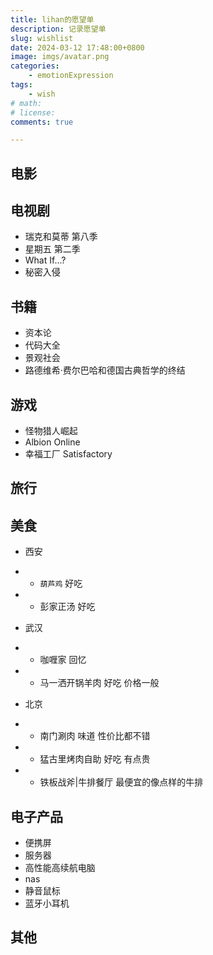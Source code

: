 ```yaml
---
title: lihan的愿望单
description: 记录愿望单
slug: wishlist
date: 2024-03-12 17:48:00+0800
image: imgs/avatar.png
categories:
    - emotionExpression
tags:
    - wish
# math: 
# license: 
comments: true

---
```


## 电影



## 电视剧

- 瑞克和莫蒂 第八季
- 星期五 第二季
- What If...?
- 秘密入侵

## 书籍

- 资本论
- 代码大全
- 景观社会
- 路德维希·费尔巴哈和德国古典哲学的终结

## 游戏

- 怪物猎人崛起
- Albion Online
- 幸福工厂 Satisfactory

## 旅行

## 美食

- 西安
- - `葫芦鸡`            好吃
- - 彭家正汤            好吃

- 武汉
- - 咖喱家              回忆
- - 马一洒开锅羊肉      好吃 价格一般


- 北京
- - 南门涮肉            味道 性价比都不错
- - 猛古里烤肉自助      好吃 有点贵
- - 铁板战斧|牛排餐厅   最便宜的像点样的牛排


## 电子产品

- 便携屏
- 服务器
- 高性能高续航电脑
- nas
- 静音鼠标
- 蓝牙小耳机

## 其他

